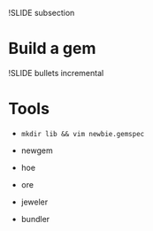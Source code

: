 !SLIDE subsection
# Build a gem

!SLIDE bullets incremental

# Tools

 * `mkdir lib && vim newbie.gemspec`

 * newgem

 * hoe

 * ore

 * jeweler

 * bundler

